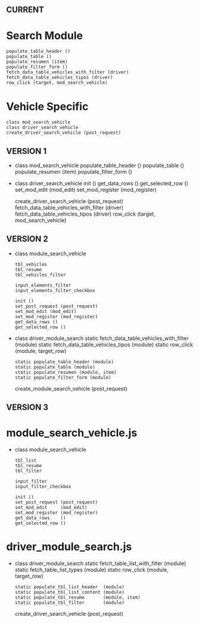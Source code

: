 
## CURRENT

# Search Module

	populate_table_header ()
	populate_table ()
	populate_resumen (item)
	populate_filter_form ()
	fetch_data_table_vehicles_with_filter (driver)
	fetch_data_table_vehicles_tipos (driver)
	row_click (target, mod_search_vehicle)

# Vehicle Specific

	class mod_search_vehicle
	class driver_search_vehicle
	create_driver_search_vehicle (post_request)



## VERSION 1

-	class mod_search_vehicle
		populate_table_header ()
		populate_table ()
		populate_resumen (item)
		populate_filter_form ()	
	
-	class driver_search_vehicle
		init ()
		get_data_rows ()
		get_selected_row ()
		set_mod_edit (mod_edit)
		set_mod_register (mod_register)
		
	create_driver_search_vehicle (post_request)
	fetch_data_table_vehicles_with_filter (driver)
	fetch_data_table_vehicles_tipos (driver)
	row_click (target, mod_search_vehicle)


## VERSION 2

-	class module_search_vehicle

		tbl_vehicles
		tbl_resume
		tbl_vehicles_filter

		input_elements_filter
		input_elements_filter_checkbox

		init ()
		set_post_request (post_request)
		set_mod_edit (mod_edit)
		set_mod_register (mod_register)
		get_data_rows ()
		get_selected_row ()
		
-	class driver_module_search
		static fetch_data_table_vehicles_with_filter (module)
		static fetch_data_table_vehicles_tipos (module)
		static row_click (module, target_row)

		static populate_table_header (module)
		static populate_table (module)
		static populate_resumen (module, item)
		static populate_filter_form (module)	

	create_module_search_vehicle (post_request)



## VERSION 3

#	module_search_vehicle.js
-	class module_search_vehicle

		tbl_list
		tbl_resume
		tbl_filter

		input_filter
		input_filter_checkbox

		init ()
		set_post_request (post_request)
		set_mod_edit     (mod_edit)
		set_mod_register (mod_register)
		get_data_rows    ()
		get_selected_row ()

#	driver_module_search.js
-	class driver_module_search
		static fetch_table_list_with_filter (module)
		static fetch_table_list_types (module)
		static row_click (module, target_row)

		static populate_tbl_list_header  (module)
		static populate_tbl_list_content (module)
		static populate_tbl_resume       (module, item)
		static populate_tbl_filter       (module)	

	create_driver_search_vehicle (post_request)
	
